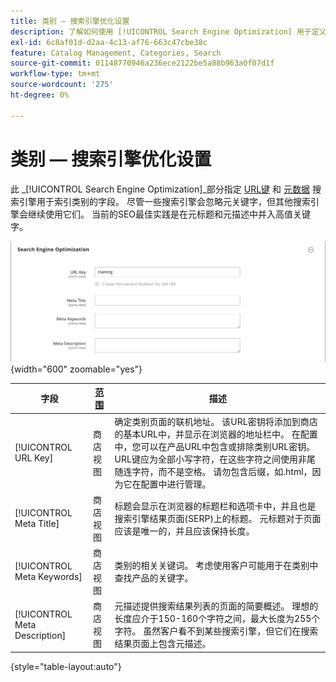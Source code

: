 ```yaml
---
title: 类别 — 搜索引擎优化设置
description: 了解如何使用 [!UICONTROL Search Engine Optimization] 用于定义搜索引擎用于索引类别的URL键和元数据字段的设置。
exl-id: 6c8af01d-d2aa-4c13-af76-663c47cbe38c
feature: Catalog Management, Categories, Search
source-git-commit: 01148770946a236ece2122be5a88b963a0f07d1f
workflow-type: tm+mt
source-wordcount: '275'
ht-degree: 0%

---
```


# 类别 — 搜索引擎优化设置

此 _[!UICONTROL Search Engine Optimization]_部分指定 [URL键](catalog-urls.md) 和 [元数据](../merchandising-promotions/meta-data.md) 搜索引擎用于索引类别的字段。 尽管一些搜索引擎会忽略元关键字，但其他搜索引擎会继续使用它们。 当前的SEO最佳实践是在元标题和元描述中并入高值关键字。

![搜索引擎优化](./assets/categories-search-engine-optimization.png){width="600" zoomable="yes"}

| 字段 | [范围](../getting-started/websites-stores-views.md#scope-settings) | 描述 |
|--- |--- |----------------------------------------------------|
| [!UICONTROL URL Key] | 商店视图 | 确定类别页面的联机地址。 该URL密钥将添加到商店的基本URL中，并显示在浏览器的地址栏中。 在配置中，您可以在产品URL中包含或排除类别URL密钥。 URL键应为全部小写字符，在这些字符之间使用非尾随连字符，而不是空格。 请勿包含后缀，如.html，因为它在配置中进行管理。 |
| [!UICONTROL Meta Title] | 商店视图 | 标题会显示在浏览器的标题栏和选项卡中，并且也是搜索引擎结果页面(SERP)上的标题。 元标题对于页面应该是唯一的，并且应该保持长度。 |
| [!UICONTROL Meta Keywords] | 商店视图 | 类别的相关关键词。 考虑使用客户可能用于在类别中查找产品的关键字。 |
| [!UICONTROL Meta Description] | 商店视图 | 元描述提供搜索结果列表的页面的简要概述。 理想的长度应介于150-160个字符之间，最大长度为255个字符。 虽然客户看不到某些搜索引擎，但它们在搜索结果页面上包含元描述。 |

{style="table-layout:auto"}
